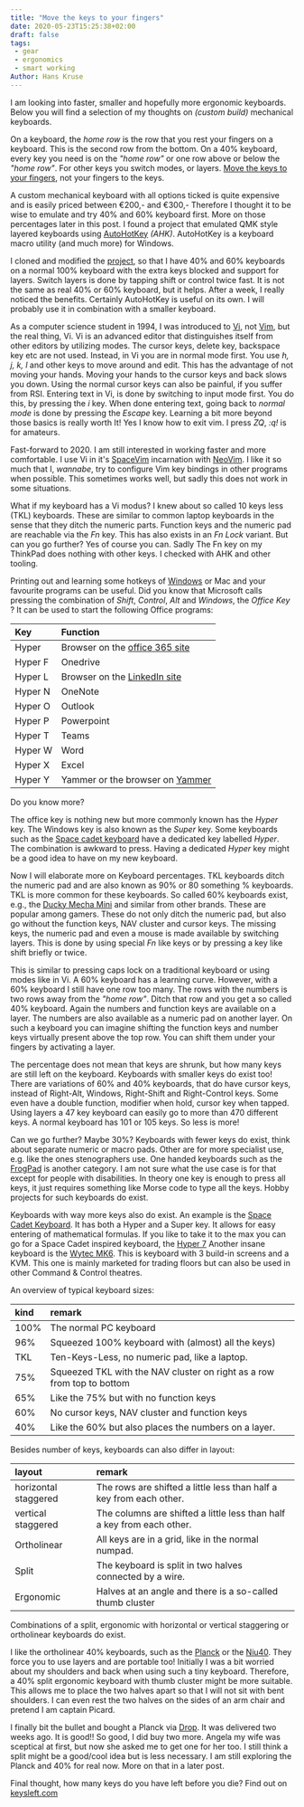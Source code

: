 ```yaml
---
title: "Move the keys to your fingers"
date: 2020-05-23T15:25:38+02:00
draft: false
tags:
 - gear
 - ergonomics
 - smart working
Author: Hans Kruse
---
```

I am looking into faster, smaller and hopefully more ergonomic keyboards.
Below you will find a selection of my thoughts on _(custom build)_ mechanical keyboards.

 <!--more-->

On a keyboard, the _home row_ is the row that you rest your fingers on a keyboard.
This is the second row from the bottom. On a 40% keyboard, every key you need is
on the _"home row"_ or one row above or below the _"home row"_. For other keys you switch modes,
or layers. [Move the keys to your fingers](https://www.youtube.com/watch?v=AKGXZ1ReU54),
not your fingers to the keys.

A custom mechanical keyboard with all options ticked is quite expensive and is easily priced between €200,-
and €300,- Therefore I thought it to be wise to emulate and try 40% and 60% keyboard first. More on those percentages later in this post.  I found a project that emulated QMK style layered keyboards using
[AutoHotKey](https://www.autohotkey.com/) _(AHK)_. AutoHotKey is a keyboard macro utility
(and much more) for Windows.

I cloned and modified the [project](https://github.com/nicenemo/AutoHotkey), so that I have 40% and 60%
keyboards on a normal 100% keyboard with the extra keys blocked and support for layers.
Switch layers is done by tapping shift or control twice fast.
It is not the same as real 40% or 60% keyboard, but it helps.
After a week, I really noticed the benefits.
Certainly AutoHotKey is useful on its own. I will probably use it in combination with a smaller keyboard.

As a computer science student in 1994, I was introduced to [Vi](https://en.wikipedia.org/wiki/Vi),
not [Vim](https://vim.org), but the real thing, Vi.
Vi is an advanced editor that distinguishes itself from other editors by utilizing modes.
The cursor keys, delete key, backspace key etc are not used. Instead, in Vi you are in normal mode first.
You use _h, j, k, l_ and other keys to move around and edit.
This has the advantage of not moving your hands.
Moving your hands to the cursor keys and back slows you down.
Using the normal cursor keys can also be painful, if you suffer from RSI.
Entering text in Vi, is done by switching to input mode first.
You do this, by pressing the _i_ key. When done entering text, going back to _normal mode_ is done by
pressing the _Escape_ key. Learning a bit more beyond those basics is really worth It! Yes I know how to exit vim. I press _ZQ_, _:q!_ is for amateurs.

Fast-forward to 2020. I am still interested in working faster and more comfortable. I use Vi in it's
[SpaceVim](https://spacevim.org/) incarnation with [NeoVim](https://neovim.io/). I like it so much that I,
_wannabe_, try to configure Vim key bindings in other programs when possible. This sometimes works well,
but sadly this does not work in some situations.

What if my keyboard has a Vi modus? I knew about so called 10 keys less (TKL) keyboards.
These are similar to common laptop keyboards in the sense that they ditch the numeric parts.
Function keys and the numeric pad are reachable via the _Fn_ key.
This has also exists in an _Fn Lock_ variant. But can you go further? Yes of course you can.
Sadly The Fn key on my ThinkPad does nothing with other keys. I checked with AHK and other tooling.

Printing out and learning some hotkeys of
[Windows](https://www.hanselman.com/blog/CollectingWindows10AnniversaryEditionKeyboardShortcuts.aspx)
or Mac and your favourite programs can be useful.
Did you know that Microsoft calls pressing the combination of _Shift_, _Control_, _Alt_ and _Windows_,
the _Office Key_ ? It can be used to start the following Office programs:

|Key      | Function                                                                               |
|:--------|:---------------------------------------------------------------------------------------|
| Hyper   | Browser on the [office 365 site](https://www.office.com/?from=OfficeKey)               |
| Hyper F | Onedrive                                                                               |
| Hyper L | Browser on the [LinkedIn site](https://www.linkedin.com/feed/?trk=Officekey)           |
| Hyper N | OneNote                                                                                |
| Hyper O | Outlook                                                                                |
| Hyper P | Powerpoint                                                                             |
| Hyper T | Teams                                                                                  |
| Hyper W | Word                                                                                   |
| Hyper X | Excel                                                                                  |
| Hyper Y | Yammer or the browser on [Yammer](https://www.yammer.com/)                             |

Do you know more?

The office key is nothing new but more commonly known has the _Hyper_ key.
The Windows key is also known as the _Super_ key.
Some keyboards such as the [Space cadet keyboard](https://en.wikipedia.org/wiki/Space-cadet_keyboard)
have a dedicated key labelled _Hyper_. The combination is awkward to press. Having a dedicated _Hyper_ key might be a good idea to have on my new keyboard.

Now I will elaborate more on Keyboard percentages. TKL keyboards ditch the numeric pad and are also known as 90% or 80 something % keyboards. TKL is more common for these keyboards. So called 60% keyboards exist,
e.g., the [Ducky Mecha Mini](https://www.duckychannel.com.tw/en/Ducky-Mecha-Mini)
and similar from other brands. These are popular among gamers. These do not only ditch the numeric pad,
but also go without the function keys, NAV cluster and cursor keys.
The missing keys, the numeric pad and even a mouse is made available by switching layers.
This is done by using special _Fn_ like keys or by pressing a key like shift briefly or twice.

This is similar to pressing caps lock on a traditional keyboard or using modes like in Vi.
A 60% keyboard has a learning curve. However, with a 60% keyboard I still have one row too many.
The rows with the numbers is two rows away from the _"home row"_. Ditch that row and you get a so called 40% keyboard. Again the numbers and function keys are available on a layer. The numbers are also available as a numeric pad on another layer. On such a keyboard you can imagine shifting the function keys and number keys virtually present above the top row. You can shift them under your fingers by activating a layer.

The percentage does not mean that keys are shrunk, but how many keys are still left on the keyboard. Keyboards with smaller keys do exist too!
There are variations of 60% and 40% keyboards, that do have cursor keys,
instead of Right-Alt, Windows, Right-Shift and Right-Control keys.
Some even have a double function, modifier when hold, cursor key when tapped.
Using layers a 47 key keyboard can easily go to more than 470 different keys.
A normal keyboard has 101 or 105 keys. So less is more!

Can we go further? Maybe 30%? Keyboards with fewer keys do exist,
think about separate numeric or macro pads. Other are for more specialist use,
e.g. like the ones stenographers use.
One handed keyboards such as the [FrogPad](https://en.wikipedia.org/wiki/FrogPad) is another category.
I am not sure what the use case is for that except for people with disabilities.
In theory one key is enough to press all keys, it just requires something like Morse code to type all the keys. Hobby projects for such keyboards do exist.

Keyboards with way more keys also do exist. An example is the [Space Cadet Keyboard](https://en.wikipedia.org/wiki/Space-cadet_keyboard).
It has both a Hyper and a Super key. It allows for easy entering of mathematical formulas.
If you like to take it to the max you can go for a Space Cadet inspired keyboard,
the [Hyper 7](http://xahlee.info/kbd/hyper_7_keyboard.html)
Another insane keyboard is the [Wytec MK6](https://www.youtube.com/watch?v=1FHkQpYBygE).
This is keyboard with 3 build-in screens and a KVM. This one is mainly marketed for trading floors but can also be used in other Command & Control theatres.

An overview of typical keyboard sizes:

| kind | remark                                                                 |
| :--- | :--------------------------------------------------------------------- |
| 100% | The normal PC keyboard                                                 |
| 96%  | Squeezed 100% keyboard with (almost) all the keys)                     |
| TKL  | Ten-Keys-Less, no numeric pad, like a laptop.                          |
| 75%  | Squeezed TKL with the NAV cluster on right as a row from top to bottom |
| 65%  | Like the 75% but with no function keys                                 |
| 60%  | No cursor keys, NAV cluster and function keys                          |
| 40%  | Like the 60% but also places the numbers on a layer.                   |

Besides number of keys, keyboards can also differ in layout:

| layout               | remark                                                                 |
| :------------------- | :--------------------------------------------------------------------- |
| horizontal staggered | The rows are shifted a little less than half a key from each other.    |
| vertical staggered   | The columns are shifted a little less than half a key from each other. |
| Ortholinear          | All keys are in a grid, like in the normal numpad.                     |
| Split                | The keyboard is split in two halves connected by a wire.               |
| Ergonomic            | Halves at an angle and there is a so-called thumb cluster              |

Combinations of a split, ergonomic with horizontal or vertical staggering or ortholinear keyboards do exist.

I like the ortholinear 40% keyboards, such as the [Planck](https://ergodox-ez.com/pages/planck) or the [Niu40](https://kbdfans.com/products/fully-assembled-niu40-mechanical-keyboard). They force you to use layers and are portable too!
Initially I was a bit worried about my shoulders and back when using such a tiny keyboard.
Therefore, a 40% split ergonomic keyboard with thumb cluster might be more suitable. This allows me to place the two halves apart so that I will not sit with bent shoulders. I can even rest the two halves on the sides of an arm chair and pretend I am captain Picard.

I finally bit the bullet and bought a Planck via [Drop](https://drop.com/?referer=MEXT6P).
It was delivered two weeks ago. It is good!! So good, I did buy two more.
Angela my wife was sceptical at first, but now she asked me to get one for her too.
I still think a split might be a good/cool idea but is less necessary.
I am still exploring the Planck and 40% for real now. More on that in a later post.

Final thought, how many keys do you have left before you die? Find out on [keysleft.com](https://keysleft.com/)
